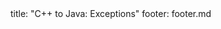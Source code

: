 <frontmatter>
title: "C++ to Java: Exceptions"
footer: footer.md
</frontmatter>

<include src="container-inPage-asFlat.md" boilerplate />